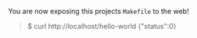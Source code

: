 
You are now exposing this projects `Makefile` to the web!

> $ curl http://localhost/hello-world
> {"status":0}

